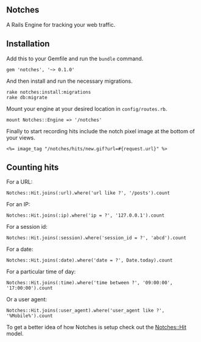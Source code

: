 Notches
-------

A Rails Engine for tracking your web traffic.

Installation
------------

Add this to your Gemfile and run the `bundle` command.

    gem 'notches', '~> 0.1.0'

And then install and run the necessary migrations.

    rake notches:install:migrations
    rake db:migrate

Mount your engine at your desired location in `config/routes.rb`.

    mount Notches::Engine => '/notches'

Finally to start recording hits include the notch pixel image at the bottom of your views.

    <%= image_tag "/notches/hits/new.gif?url=#{request.url}" %>

Counting hits
-------------

For a URL:

    Notches::Hit.joins(:url).where('url like ?', '/posts').count

For an IP:

    Notches::Hit.joins(:ip).where('ip = ?', '127.0.0.1').count

For a session id:

    Notches::Hit.joins(:session).where('session_id = ?', 'abcd').count

For a date:

    Notches::Hit.joins(:date).where('date = ?', Date.today).count

For a particular time of day:

    Notches::Hit.joins(:time).where('time between ?', '09:00:00', '17:00:00').count

Or a user agent:

    Notches::Hit.joins(:user_agent).where('user_agent like ?', '%Mobile%').count

To get a better idea of how Notches is setup check out the
[Notches::Hit](http://github.com/hypertiny/notches/blob/master/app/models/notches/hit.rb) model.
